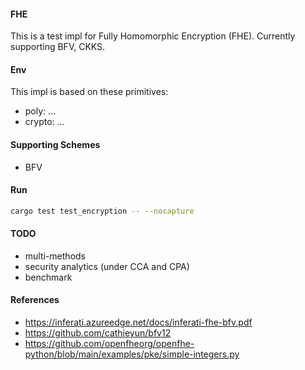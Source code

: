 #### FHE

This is a test impl for Fully Homomorphic Encryption (FHE).
Currently supporting BFV, CKKS.

#### Env

This impl is based on these primitives:

- poly: ...
- crypto: ...

#### Supporting Schemes

- BFV

#### Run

```bash
cargo test test_encryption -- --nocapture
```

#### TODO

- multi-methods
- security analytics (under CCA and CPA)
- benchmark

#### References

- https://inferati.azureedge.net/docs/inferati-fhe-bfv.pdf
- https://github.com/cathieyun/bfv12
- https://github.com/openfheorg/openfhe-python/blob/main/examples/pke/simple-integers.py
